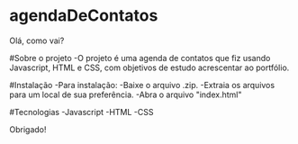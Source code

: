 # agendaDeContatos
Olá, como vai?

#Sobre o projeto -O projeto é uma agenda de contatos que fiz usando Javascript, HTML e CSS, com objetivos de estudo acrescentar ao portfólio.

#Instalação -Para instalação: -Baixe o arquivo .zip. -Extraia os arquivos para um local de sua preferência. -Abra o arquivo "index.html"

#Tecnologias -Javascript -HTML -CSS

Obrigado!
